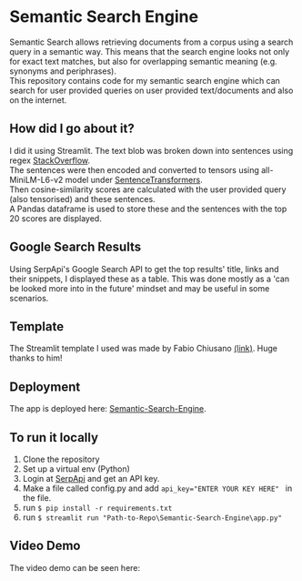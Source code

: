 # Semantic Search Engine
Semantic Search allows retrieving documents from a corpus using a search query in a semantic way. This means that the search engine looks not only for exact text matches, but also for overlapping semantic meaning (e.g. synonyms and periphrases).
\
This repository contains code for my semantic search engine which can search for user provided queries on user provided text/documents and also on the internet.

## How did I go about it?
I did it using Streamlit. The text blob was broken down into sentences using regex [StackOverflow](https://stackoverflow.com/questions/4576077/how-can-i-split-a-text-into-sentences).\
The sentences were then encoded and converted to tensors using all-MiniLM-L6-v2 model under [SentenceTransformers](https://github.com/UKPLab/sentence-transformers). \
Then cosine-similarity scores are calculated with the user provided query (also tensorised) and these sentences.\
A Pandas dataframe is used to store these and the sentences with the top 20 scores are displayed.

## Google Search Results
Using SerpApi's Google Search API to get the top results' title, links and their snippets, I displayed these as a table. This was done mostly as a 'can be looked more into in the future' mindset and may be useful in some scenarios.

## Template
The Streamlit template I used was made by Fabio Chiusano [(link)](https://huggingface.co/spaces/fabiochiu/semantic-search-medium).  Huge thanks to him!

## Deployment
The app is deployed here: [Semantic-Search-Engine](https://huggingface.co/spaces/siddhartha-mahajan/Semantic-Search-Engine).

## To run it locally
1. Clone the repository
2. Set up a virtual env (Python)
3. Login at [SerpApi](https://serpapi.com/) and get an API key.
4. Make a file called config.py and add ```api_key="ENTER YOUR KEY HERE" ``` in the file.
5. run ``` $ pip install -r requirements.txt ```
6. run ``` $ streamlit run "Path-to-Repo\Semantic-Search-Engine\app.py" ```

## Video Demo
The video demo can be seen here: 
